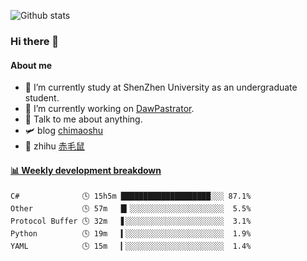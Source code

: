 ![Github stats](https://github-readme-stats.vercel.app/api?username=chimaoshu&show_icons=true&theme=cobalt)

### Hi there 👋

#### About me

- 🏫 I’m currently study at ShenZhen University as an undergraduate student.
- 🔭 I’m currently working on [DawPastrator](https://github.com/DawPastrator/server).
- 💬 Talk to me about anything.
- 🛩️ blog  [chimaoshu](https://www.chimaoshu.top)
- 🎯 zhihu  [赤毛鼠](https://www.zhihu.com/people/chi-mao-shu-53/)

<!-- waka-box start -->
#### <a href="https://gist.github.com/e235103f6d3ace58395a9ff863c34467" target="_blank">📊 Weekly development breakdown</a>
```text
C#              🕓 15h5m ████████████████████░░░ 87.1%
Other           🕓 57m   █▎░░░░░░░░░░░░░░░░░░░░░  5.5%
Protocol Buffer 🕓 32m   ▋░░░░░░░░░░░░░░░░░░░░░░  3.1%
Python          🕓 19m   ▍░░░░░░░░░░░░░░░░░░░░░░  1.9%
YAML            🕓 15m   ▎░░░░░░░░░░░░░░░░░░░░░░  1.4%
```
<!-- Powered by https://github.com/YouEclipse/waka-box-go . -->
<!-- waka-box end -->
